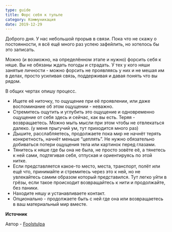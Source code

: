 ```yaml
---
type: guide
title: Форс себя к тульпе
category: Коммуникация
date: 2019-12-29
---
```



Доброго дня.
У нас небольшой прорыв в связи. Пока что не скажу о постоянности, я всё ещё много раз успею зафейлить, но хотелось бы это записать.

Можно (и возможно, на определённом этапе и нужно) форсить себя к няше. Вы не обязаны ждать погоды и страдать. У тех у кого няши занятые личности - можно форсить не проявляясь у них и не мешая им в делах, просто усиливая связь, поддерживая и давая понять что вы рядом.

В общих чертах опишу процесс.
- Ищете её ниточку, то ощущение при её проявлении, или даже воспоминание об этом ощущении - неважно.
- Стремитесь ощутить и углубить это ощущение и одновременно ощущение от себя здесь и сейчас, как вы есть. Теряя - возвращаетесь. Можно мыть мысли при этом чтобы не отвлекаться далеко. (у меня прыгучий ум, тут приходится много раз)
- Дышите, расслабляетесь, продолжаете пока мир не начнёт терять конкретность, начнёт меньше “цеплять”. Не нужно обязательно добиваться потери ощущения тела или картинок перед глазами.
- Тянитесь к няше где бы она не была, не просто зовёте её, а тянетесь к ней сами, подтягивая себя, отпуская и ориентируясь по этой нитке.
- Если представляется какое-то место, места, транспорт, полёт или ещё что, принимайте и стремитесь через это к ней, но не увлекайтесь самим образом который представился. Тут легко уйти в грёзы, если такое происходит возвращайтесь к нити и продолжайте, без паники.
- Находите няшу и устанавливаете контакт.
- Опционально - продолжаете быть с ней где она или возвращаетесь в ваш материальный мир вместе.

**Источник**

Автор - [Foolstulpa](http://foolstulpa.tumblr.com/post/81273631213)
